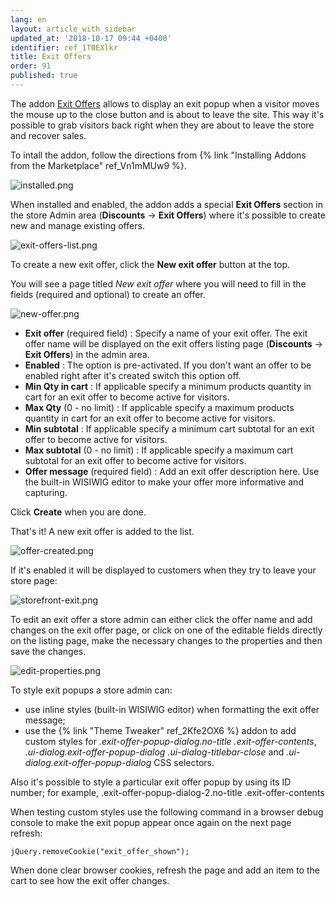 ```yaml
---
lang: en
layout: article_with_sidebar
updated_at: '2018-10-17 09:44 +0400'
identifier: ref_1T0EXlkr
title: Exit Offers
order: 91
published: true
---
```

The addon [Exit Offers](https://market.x-cart.com/addons/exit-offers.html "Exit Offers") allows to display an exit popup when a visitor moves the mouse up to the close button and is about to leave the site. This way it's possible to grab visitors back right when they are about to leave the store and recover sales.

To intall the addon, follow the directions from {% link "Installing Addons from the Marketplace" ref_Vn1mMUw9 %}.

![installed.png]({{site.baseurl}}/attachments/ref_1T0EXlkr/installed.png)

When installed and enabled, the addon adds a special **Exit Offers** section in the store Admin area (**Discounts** -> **Exit Offers**) where it's possible to create new and manage existing offers. 

![exit-offers-list.png]({{site.baseurl}}/attachments/ref_1T0EXlkr/exit-offers-list.png)

To create a new exit offer, click the **New exit offer** button at the top. 

You will see a page titled _New exit offer_ where you will need to fill in the fields (required and optional) to create an offer.

![new-offer.png]({{site.baseurl}}/attachments/ref_1T0EXlkr/new-offer.png)

* **Exit offer** (required field) : Specify a name of your exit offer. The exit offer name will be displayed on the exit offers listing page (**Discounts** -> **Exit Offers**) in the admin area.
* **Enabled** : The option is pre-activated. If you don't want an offer to be enabled right after it's created switch this option off. 
* **Min Qty in cart** : If applicable specify a minimum products quantity in cart for an exit offer to become active for visitors.
* **Max Qty** (0 - no limit) : If applicable specify a maximum products quantity in cart for an exit offer to become active for visitors.
* **Min subtotal** : If applicable specify a minimum cart subtotal for an exit offer to become active for visitors.
* **Max subtotal** (0 - no limit) : If applicable specify a maximum cart subtotal for an exit offer to become active for visitors.
* **Offer message** (required field) : Add an exit offer description here. Use the built-in WISIWIG editor to make your offer more informative and capturing.

Click **Create** when you are done.

That's it! A new exit offer is added to the list.

![offer-created.png]({{site.baseurl}}/attachments/ref_1T0EXlkr/offer-created.png)

If it's enabled it will be displayed to customers when they try to leave your store page:

![storefront-exit.png]({{site.baseurl}}/attachments/ref_1T0EXlkr/storefront-exit.png)

To edit an exit offer a store admin can either click the offer name and add changes on the exit offer page, or click on one of the editable fields directly on the listing page, make the necessary changes to the properties and then save the changes.

![edit-properties.png]({{site.baseurl}}/attachments/ref_1T0EXlkr/edit-properties.png)

To style exit popups a store admin can:

* use inline styles (built-in WISIWIG editor) when formatting the exit offer message;
* use the {% link "Theme Tweaker" ref_2Kfe2OX6 %} addon to add custom styles for _.exit-offer-popup-dialog.no-title .exit-offer-contents_, _.ui-dialog.exit-offer-popup-dialog .ui-dialog-titlebar-close_ and _.ui-dialog.exit-offer-popup-dialog_ CSS selectors.

Also it's possible to style a particular exit offer popup by using its ID number; for example, .exit-offer-popup-dialog-2.no-title .exit-offer-contents

When testing custom styles use the following command in a browser debug console to make the exit popup appear once again on the next page refresh: 
```
jQuery.removeCookie("exit_offer_shown");
```

When done clear browser cookies, refresh the page and add an item to the cart to see how the exit offer changes.

